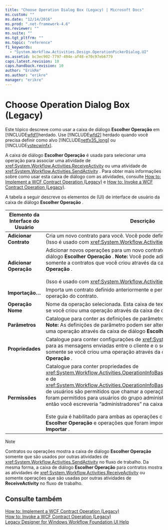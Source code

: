```yaml
---
title: "Choose Operation Dialog Box (Legacy) | Microsoft Docs"
ms.custom: ""
ms.date: "12/14/2016"
ms.prod: ".net-framework-4.6"
ms.reviewer: ""
ms.suite: ""
ms.tgt_pltfrm: ""
ms.topic: "reference"
f1_keywords: 
  - "System.Workflow.Activities.Design.OperationPickerDialog.UI"
ms.assetid: bc3ec902-7797-494e-af48-e70c97eb6779
caps.latest.revision: 10
caps.handback.revision: 10
author: "ErikRe"
ms.author: "erikre"
manager: "erikre"
---
```

# Choose Operation Dialog Box (Legacy)
Este tópico descreve como usar a caixa de diálogo **Escolher Operação** em [!INCLUDE[wfd1](../workflow-designer/includes/wfd1_md.md)]herdado.  Use [!INCLUDE[wfd2](../workflow-designer/includes/wfd2_md.md)] herdado quando você precisa definir como alvo [!INCLUDE[netfx35_long](../workflow-designer/includes/netfx35_long_md.md)] ou [!INCLUDE[vstecwinfx](../workflow-designer/includes/vstecwinfx_md.md)].  
  
 A caixa de diálogo **Escolher Operação** é usada para selecionar uma operação para associar uma atividade de <xref:System.Workflow.Activities.ReceiveActivity> ou uma atividade de <xref:System.Workflow.Activities.SendActivity> .  Para obter mais informações sobre como usar esta caixa de diálogo com as atividades, consulte [How to: Implement a WCF Contract Operation \(Legacy\)](../workflow-designer/how-to-implement-a-windows-communication-foundation-contract-operation-legacy.md) e [How to: Invoke a WCF Contract Operation \(Legacy\)](../workflow-designer/how-to-invoke-a-windows-communication-foundation-contract-operation-legacy.md).  
  
 A tabela a seguir descreve os elementos de \(UI\) de interface de usuário da caixa de diálogo **Escolher Operação** .  
  
|Elemento da Interface do Usuário|Descrição|  
|--------------------------------------|---------------|  
|**Adicionar Contrato**|Cria um novo contrato para você.  Você pode definir novos operações no contrato.  \(Isso é usado com <xref:System.Workflow.Activities.ReceiveActivity> somente.\)|  
|**Adicionar Operação**|Adicionar novos operações para um novo contrato que você crie na caixa de diálogo **Escolher Operação** . **Note:**  Você pode adicionar novos operações somente a contratos que você criou através da caixa de diálogo **Escolher Operação** . <br /><br /> \(Isso é usado com <xref:System.Workflow.Activities.ReceiveActivity> somente.\)|  
|**Importação…**|Importa um contrato definido anteriormente e permite que você selecione uma operação do contrato.|  
|**Operação Nome**|Nome da operação selecionada.  Esta caixa de texto disponível para editar apenas se você criou uma operação através da caixa de diálogo **Escolher Operação** .|  
|**Parâmetros**|Catalogue para conter as definições de parâmetro para a operação selecionada. **Note:**  As definições de parâmetro podem ser alteradas somente se você criou uma operação através da caixa de diálogo **Escolher Operação** .|  
|**Propriedades**|Catalogue para conter configurações de <xref:System.Net.Security.ProtectionLevel> para as mensagens enviadas entre o cliente e o serviço. **Note:**  Este guia é ativado somente se você criou uma operação através da caixa de diálogo **Escolher Operação** .|  
|**Permissões**|Catalogue para conter propriedades de <xref:System.Workflow.Activities.OperationInfoBase.PrincipalPermissionName%2A> e de <xref:System.Workflow.Activities.OperationInfoBase.PrincipalPermissionRole%2A> de usuários são permitidos que chamar a operação.  Por exemplo, se apenas foram permitidos para usuários do grupo administradores chamar a operação, então você escreveria “administradores” na caixa de texto **Função** .<br /><br /> Este guia é habilitado para ambas as operações criadas pela caixa de diálogo **Escolher Operação** e operações que foram importados através de botão de **Importar** .|  
  
> [!NOTE]
>  Contratos ou operações mostra a caixa de diálogo **Escolher Operação** somente que são usados por outras atividades de <xref:System.Workflow.Activities.SendActivity> no fluxo de trabalho.  Da mesma forma, a caixa de diálogo **Escolher Operação** para contratos mostra as atividades de <xref:System.Workflow.Activities.ReceiveActivity> ou somente operações que são usadas por outras atividades de **ReceiveActivity** no fluxo de trabalho.  
  
## Consulte também  
 [How to: Implement a WCF Contract Operation \(Legacy\)](../workflow-designer/how-to-implement-a-windows-communication-foundation-contract-operation-legacy.md)   
 [How to: Invoke a WCF Contract Operation \(Legacy\)](../workflow-designer/how-to-invoke-a-windows-communication-foundation-contract-operation-legacy.md)   
 [Legacy Designer for Windows Workflow Foundation UI Help](../workflow-designer/legacy-designer-for-windows-workflow-foundation-ui-help.md)